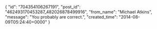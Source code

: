 {
   "id": "704354106267191",
   "post_id": "462493170453287_482026878499916",
   "from_name": "Michael Atkins",
   "message": "You probably are correct.",
   "created_time": "2014-08-09T05:24:40+0000"
 }
